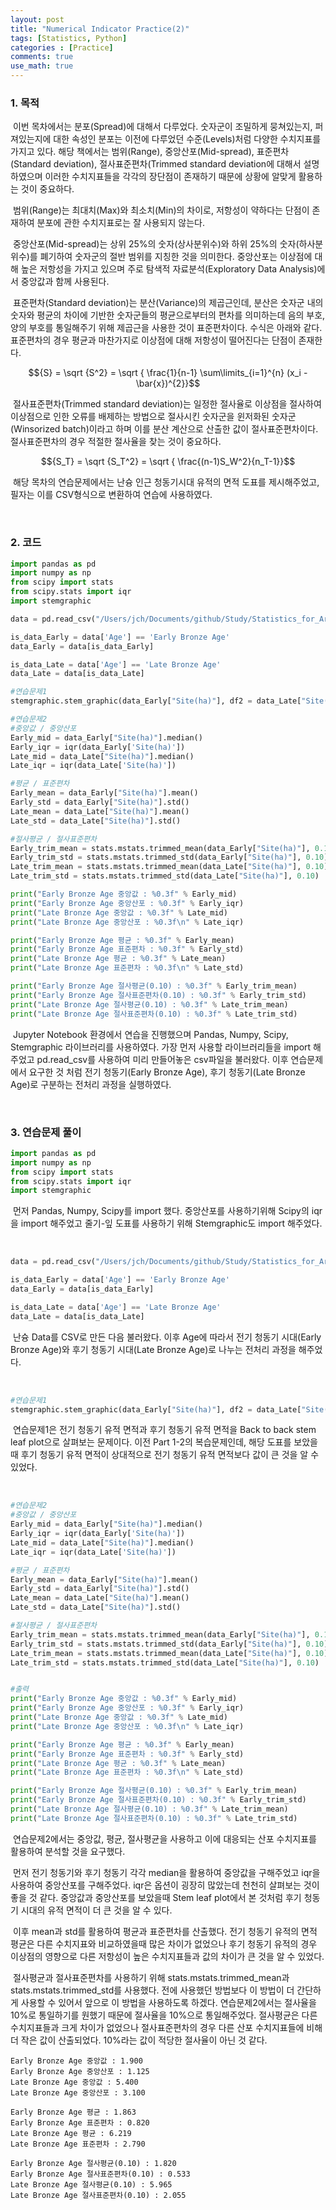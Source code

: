 ```yaml
---
layout: post
title: "Numerical Indicator Practice(2)"
tags: [Statistics, Python]
categories : [Practice]
comments: true
use_math: true
---
```


### 1. 목적

​	이번 목차에서는 분포(Spread)에 대해서 다루었다. 숫자군이 조밀하게 뭉쳐있는지, 퍼져있는지에 대한 속성인 분포는 이전에 다루었던 수준(Levels)처럼 다양한 수치지표를 가지고 있다. 해당 책에서는 범위(Range), 중앙산포(Mid-spread), 표준편차(Standard deviation), 절사표준편차(Trimmed standard deviation에 대해서 설명하였으며 이러한 수치지표들을 각각의 장단점이 존재하기 때문에 상황에 알맞게 활용하는 것이 중요하다.

​	범위(Range)는 최대치(Max)와 최소치(Min)의 차이로, 저항성이 약하다는 단점이 존재하여 분포에 관한 수치지표로는 잘 사용되지 않는다.

​	중앙산포(Mid-spread)는 상위 25%의 숫자(상사분위수)와 하위 25%의 숫자(하사분위수)를 폐기하여 숫자군의 절반 범위를 지칭한 것을 의미한다. 중앙산포는 이상점에 대해 높은 저항성을 가지고 있으며 주로 탐색적 자료분석(Exploratory Data Analysis)에서 중앙값과 함께 사용된다.

​	표준편차(Standard deviation)는 분산(Variance)의 제곱근인데, 분산은 숫자군 내의 숫자와 평균의 차이에 기반한 숫자군들의 평균으로부터의 편차를 의미하는데 음의 부호, 양의 부호를 통일해주기 위해 제곱근을 사용한 것이 표준편차이다. 수식은 아래와 같다. 표준편차의 경우 평균과 마찬가지로 이상점에 대해 저항성이 떨어진다는 단점이 존재한다.

$${S} = \sqrt {S^2} = \sqrt { \frac{1}{n-1} \sum\limits_{i=1}^{n} (x_i - \bar{x})^{2}}$$

​	절사표준편차(Trimmed standard deviation)는 일정한 절사율로 이상점을 절사하여 이상점으로 인한 오류를 배제하는 방법으로 절사시킨 숫자군을 윈저화된 숫자군(Winsorized batch)이라고 하며 이를 분산 계산으로 산출한 값이 절사표준편차이다. 절사표준편차의 경우 적절한 절사율을 찾는 것이 중요하다.

$${S_T} = \sqrt {S_T^2} = \sqrt { \frac{(n-1)S_W^2}{n_T-1}}$$

​	해당 목차의 연습문제에서는 난슝 인근 청동기시대 유적의 면적 도표를 제시해주었고, 필자는 이를 CSV형식으로 변환하여 연습에 사용하였다.

<br>

### 2. 코드

```python
import pandas as pd
import numpy as np
from scipy import stats
from scipy.stats import iqr
import stemgraphic

data = pd.read_csv("/Users/jch/Documents/github/Study/Statistics_for_Archaeologists/Part1-3.csv")

is_data_Early = data['Age'] == 'Early Bronze Age'
data_Early = data[is_data_Early]

is_data_Late = data['Age'] == 'Late Bronze Age'
data_Late = data[is_data_Late]

#연습문제1
stemgraphic.stem_graphic(data_Early["Site(ha)"], df2 = data_Late["Site(ha)"], scale = 1)

#연습문제2
#중앙값 / 중앙산포
Early_mid = data_Early["Site(ha)"].median()
Early_iqr = iqr(data_Early['Site(ha)'])
Late_mid = data_Late["Site(ha)"].median()
Late_iqr = iqr(data_Late['Site(ha)'])

#평균 / 표준편차
Early_mean = data_Early["Site(ha)"].mean()
Early_std = data_Early["Site(ha)"].std()
Late_mean = data_Late["Site(ha)"].mean()
Late_std = data_Late["Site(ha)"].std()

#절사평균 / 절사표준편차
Early_trim_mean = stats.mstats.trimmed_mean(data_Early["Site(ha)"], 0.10)
Early_trim_std = stats.mstats.trimmed_std(data_Early["Site(ha)"], 0.10)
Late_trim_mean = stats.mstats.trimmed_mean(data_Late["Site(ha)"], 0.10)
Late_trim_std = stats.mstats.trimmed_std(data_Late["Site(ha)"], 0.10)

print("Early Bronze Age 중앙값 : %0.3f" % Early_mid)
print("Early Bronze Age 중앙산포 : %0.3f" % Early_iqr)
print("Late Bronze Age 중앙값 : %0.3f" % Late_mid)
print("Late Bronze Age 중앙산포 : %0.3f\n" % Late_iqr)

print("Early Bronze Age 평균 : %0.3f" % Early_mean)
print("Early Bronze Age 표준편차 : %0.3f" % Early_std)
print("Late Bronze Age 평균 : %0.3f" % Late_mean)
print("Late Bronze Age 표준편차 : %0.3f\n" % Late_std)

print("Early Bronze Age 절사평균(0.10) : %0.3f" % Early_trim_mean)
print("Early Bronze Age 절사표준편차(0.10) : %0.3f" % Early_trim_std)
print("Late Bronze Age 절사평균(0.10) : %0.3f" % Late_trim_mean)
print("Late Bronze Age 절사표준편차(0.10) : %0.3f" % Late_trim_std)
```

​	 Jupyter Notebook 환경에서 연습을 진행했으며 Pandas, Numpy, Scipy, Stemgraphic 라이브러리를 사용하였다. 가장 먼저 사용할 라이브러리들을 import 해주었고 pd.read_csv를 사용하여 미리 만들어놓은 csv파일을 불러왔다. 이후 연습문제에서 요구한 것 처럼 전기 청동기(Early Bronze Age), 후기 청동기(Late Bronze Age)로 구분하는 전처리 과정을 실행하였다.  

<br>

### 3. 연습문제 풀이

```python
import pandas as pd
import numpy as np
from scipy import stats
from scipy.stats import iqr
import stemgraphic
```

​	먼저 Pandas, Numpy, Scipy를 import 했다. 중앙산포를 사용하기위해 Scipy의 iqr을 import 해주었고 줄기-잎 도표를 사용하기 위해 Stemgraphic도 import 해주었다.

<br>

```python
data = pd.read_csv("/Users/jch/Documents/github/Study/Statistics_for_Archaeologists/Part1-3.csv")

is_data_Early = data['Age'] == 'Early Bronze Age'
data_Early = data[is_data_Early]

is_data_Late = data['Age'] == 'Late Bronze Age'
data_Late = data[is_data_Late]
```

​	난슝 Data를 CSV로 만든 다음 불러왔다. 이후 Age에 따라서 전기 청동기 시대(Early Bronze Age)와 후기 청동기 시대(Late Bronze Age)로 나누는 전처리 과정을 해주었다.

<br>

```python
#연습문제1
stemgraphic.stem_graphic(data_Early["Site(ha)"], df2 = data_Late["Site(ha)"], scale = 1)
```

​	연습문제1은 전기 청동기 유적 면적과 후기 청동기 유적 면적을 Back to back stem leaf plot으로 살펴보는 문제이다. 이전 Part 1-2의 복습문제인데, 해당 도표를 보았을 때 후기 청동기 유적 면적이 상대적으로 전기 청동기 유적 면적보다 값이 큰 것을 알 수 있었다. 

<br>

```python
#연습문제2
#중앙값 / 중앙산포
Early_mid = data_Early["Site(ha)"].median()
Early_iqr = iqr(data_Early['Site(ha)'])
Late_mid = data_Late["Site(ha)"].median()
Late_iqr = iqr(data_Late['Site(ha)'])

#평균 / 표준편차
Early_mean = data_Early["Site(ha)"].mean()
Early_std = data_Early["Site(ha)"].std()
Late_mean = data_Late["Site(ha)"].mean()
Late_std = data_Late["Site(ha)"].std()

#절사평균 / 절사표준편차
Early_trim_mean = stats.mstats.trimmed_mean(data_Early["Site(ha)"], 0.10)
Early_trim_std = stats.mstats.trimmed_std(data_Early["Site(ha)"], 0.10)
Late_trim_mean = stats.mstats.trimmed_mean(data_Late["Site(ha)"], 0.10)
Late_trim_std = stats.mstats.trimmed_std(data_Late["Site(ha)"], 0.10)


#출력
print("Early Bronze Age 중앙값 : %0.3f" % Early_mid)
print("Early Bronze Age 중앙산포 : %0.3f" % Early_iqr)
print("Late Bronze Age 중앙값 : %0.3f" % Late_mid)
print("Late Bronze Age 중앙산포 : %0.3f\n" % Late_iqr)

print("Early Bronze Age 평균 : %0.3f" % Early_mean)
print("Early Bronze Age 표준편차 : %0.3f" % Early_std)
print("Late Bronze Age 평균 : %0.3f" % Late_mean)
print("Late Bronze Age 표준편차 : %0.3f\n" % Late_std)

print("Early Bronze Age 절사평균(0.10) : %0.3f" % Early_trim_mean)
print("Early Bronze Age 절사표준편차(0.10) : %0.3f" % Early_trim_std)
print("Late Bronze Age 절사평균(0.10) : %0.3f" % Late_trim_mean)
print("Late Bronze Age 절사표준편차(0.10) : %0.3f" % Late_trim_std)
```

​	연습문제2에서는 중앙값, 평균, 절사평균을 사용하고 이에 대응되는 산포 수치지표를 활용하여 분석할 것을 요구했다.

​	먼저 전기 청동기와 후기 청동기 각각 median을 활용하여 중앙값을 구해주었고 iqr을 사용하여 중앙산포를 구해주었다. iqr은 옵션이 굉장히 많았는데 천천히 살펴보는 것이 좋을 것 같다. 중앙값과 중앙산포를 보았을때 Stem leaf plot에서 본 것처럼 후기 청동기 시대의 유적 면적이 더 큰 것을 알 수 있다.

​	이후 mean과 std를 활용하여 평균과 표준편차를 산출했다. 전기 청동기 유적의 면적 평균은 다른 수치지표와 비교하였을때 많은 차이가 없었으나 후기 청동기 유적의 경우 이상점의 영향으로 다른 저항성이 높은 수치지표들과 값의 차이가 큰 것을 알 수 있었다. 

​	절사평균과 절사표준편차를 사용하기 위해 stats.mstats.trimmed_mean과 stats.mstats.trimmed_std를 사용했다. 전에 사용했던 방법보다 이 방법이 더 간단하게 사용할 수 있어서 앞으로 이 방법을 사용하도록 하겠다. 연습문제2에서는 절사율을 10%로 통일하기를 원했기 때문에 절사율을 10%으로 통일해주었다. 절사평균은 다른 수치지표들과 크게 차이가 없었으나 절사표준편차의 경우 다른 산포 수치지표들에 비해 더 작은 값이 산출되었다. 10%라는 값이 적당한 절사율이 아닌 것 같다.

```
Early Bronze Age 중앙값 : 1.900
Early Bronze Age 중앙산포 : 1.125
Late Bronze Age 중앙값 : 5.400
Late Bronze Age 중앙산포 : 3.100

Early Bronze Age 평균 : 1.863
Early Bronze Age 표준편차 : 0.820
Late Bronze Age 평균 : 6.219
Late Bronze Age 표준편차 : 2.790

Early Bronze Age 절사평균(0.10) : 1.820
Early Bronze Age 절사표준편차(0.10) : 0.533
Late Bronze Age 절사평균(0.10) : 5.965
Late Bronze Age 절사표준편차(0.10) : 2.055
```

<br>

